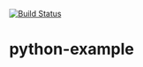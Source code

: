 [![Build Status](https://travis-ci.org/Sobol100/python-example.svg?branch=master)](https://travis-ci.org/Sobol100/python-example)

# python-example
